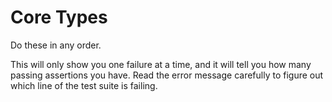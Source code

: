 # Core Types

Do these in any order.

This will only show you one failure at a time, and it will tell you how many
passing assertions you have. Read the error message carefully to figure out
which line of the test suite is failing.
